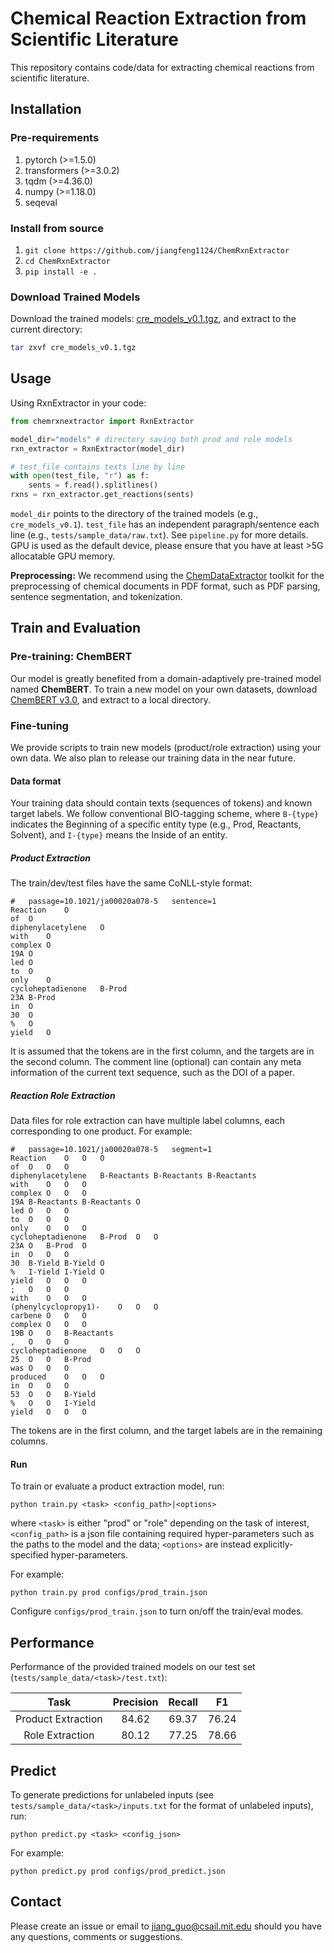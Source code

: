# Chemical Reaction Extraction from Scientific Literature

This repository contains code/data for extracting chemical reactions from scientific literature.

## Installation

### Pre-requirements

1. pytorch (>=1.5.0)
2. transformers (>=3.0.2)
3. tqdm (>=4.36.0)
4. numpy (>=1.18.0)
5. seqeval

### Install from source
1. `git clone https://github.com/jiangfeng1124/ChemRxnExtractor`
2. `cd ChemRxnExtractor`
3. `pip install -e .`

### Download Trained Models
Download the trained models: [cre_models_v0.1.tgz](https://drive.google.com/file/d/1HeP2NlSAdqNzlTqmHCrwmoUNiw9JWdaf/view?usp=sharing), and extract to the current directory:
```bash
tar zxvf cre_models_v0.1.tgz
```

## Usage

Using RxnExtractor in your code:
```python
from chemrxnextractor import RxnExtractor

model_dir="models" # directory saving both prod and role models
rxn_extractor = RxnExtractor(model_dir)

# test_file contains texts line by line
with open(test_file, "r") as f:
    sents = f.read().splitlines()
rxns = rxn_extractor.get_reactions(sents)
```

`model_dir` points to the directory of the trained models (e.g., `cre_models_v0.1`).
`test_file` has an independent paragraph/sentence each line (e.g., `tests/sample_data/raw.txt`). See `pipeline.py` for more details.
GPU is used as the default device, please ensure that you have at least >5G allocatable GPU memory.

**Preprocessing:** We recommend using the [ChemDataExtractor](http://chemdataextractor.org/) toolkit for the preprocessing of chemical documents in PDF format, such as PDF parsing, sentence segmentation, and tokenization.

## Train and Evaluation

### Pre-training: ChemBERT

Our model is greatly benefited from a domain-adaptively pre-trained model named **ChemBERT**.
To train a new model on your own datasets, download [ChemBERT v3.0](https://drive.google.com/file/d/1UMYYD9P8fJgs61FJc06sRbbdDxOYPbMu/view?usp=sharing), and extract to a local directory.

### Fine-tuning

We provide scripts to train new models (product/role extraction) using your own data. We also plan to release our training data in the near future.

#### Data format

Your training data should contain texts (sequences of tokens) and known target labels.
We follow conventional BIO-tagging scheme, where `B-{type}` indicates the Beginning of a specific entity type (e.g., Prod, Reactants, Solvent), and `I-{type}` means the Inside of an entity.

##### Product Extraction

The train/dev/test files have the same CoNLL-style format:
```csv
#	passage=10.1021/ja00020a078-5	sentence=1
Reaction	O
of	O
diphenylacetylene	O
with	O
complex	O
19A	O
led	O
to	O
only	O
cycloheptadienone	B-Prod
23A	B-Prod
in	O
30	O
%	O
yield	O
```

It is assumed that the tokens are in the first column, and the targets are in the second column.
The comment line (optional) can contain any meta information of the current text sequence, such as the DOI of a paper.

##### Reaction Role Extraction

Data files for role extraction can have multiple label columns, each corresponding to one product. For example:
```csv
#	passage=10.1021/ja00020a078-5	segment=1
Reaction	O	O	O
of	O	O	O
diphenylacetylene	B-Reactants	B-Reactants	B-Reactants
with	O	O	O
complex	O	O	O
19A	B-Reactants	B-Reactants	O
led	O	O	O
to	O	O	O
only	O	O	O
cycloheptadienone	B-Prod	O	O
23A	O	B-Prod	O
in	O	O	O
30	B-Yield	B-Yield	O
%	I-Yield	I-Yield	O
yield	O	O	O
;	O	O	O
with	O	O	O
(phenylcyclopropy1)-	O	O	O
carbene	O	O	O
complex	O	O	O
19B	O	O	B-Reactants
,	O	O	O
cycloheptadienone	O	O	O
25	O	O	B-Prod
was	O	O	O
produced	O	O	O
in	O	O	O
53	O	O	B-Yield
%	O	O	I-Yield
yield	O	O	O
```

The tokens are in the first column, and the target labels are in the remaining columns.

#### Run
To train or evaluate a product extraction model, run:
```
python train.py <task> <config_path>|<options>
```
where `<task>` is either "prod" or "role" depending on the task of interest, `<config_path>` is a json file containing required hyper-parameters such as the paths to the model and the data; `<options>` are instead explicitly-specified hyper-parameters.

For example:
```
python train.py prod configs/prod_train.json
```

Configure `configs/prod_train.json` to turn on/off the train/eval modes.

## Performance

Performance of the provided trained models on our test set (`tests/sample_data/<task>/test.txt`):

Task | Precision | Recall | F1 |
| :---: | :---: | :---: | :---: |
Product Extraction | 84.62 | 69.37 | 76.24 |
Role Extraction | 80.12 | 77.25 | 78.66 |

## Predict

To generate predictions for unlabeled inputs (see `tests/sample_data/<task>/inputs.txt` for the format of unlabeled inputs), run:
```
python predict.py <task> <config_json>
```

For example:
```
python predict.py prod configs/prod_predict.json
```

## Contact
Please create an issue or email to [jiang_guo@csail.mit.edu](mailto:jiang_guo@csail.mit.edu) should you have any questions, comments or suggestions.

